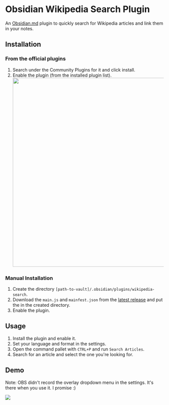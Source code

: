 # Obsidian Wikipedia Search Plugin

An [Obsidian.md](https://obsidian.md/) plugin to quickly search for Wikipedia articles and link them in your notes.

## Installation

### From the official plugins

1. Search under the Community Plugins for it and click install.
2. Enable the plugin (from the installed plugin list).  
   <img src="https://user-images.githubusercontent.com/62220780/225567578-8d8cdc57-01ea-4d7d-a281-14a05fdee2d7.png" width=600 />

### Manual Installation

1. Create the directory `[path-to-vault]/.obsidian/plugins/wikipedia-search`.
2. Download the `main.js` and `mainfest.json` from the [latest release](https://github.com/StrangeGirlMurph/obsidian-wikipedia-search/releases) and put the in the created directory.
3. Enable the plugin.

## Usage

1. Install the plugin and enable it.
2. Set your language and format in the settings.
3. Open the command pallet with `CTRL+P` and run `Search Articles`.
4. Search for an article and select the one you're looking for.

## Demo

Note: OBS didn't record the overlay dropdown menu in the settings. It's there when you use it. I promise :)

<img src="https://user-images.githubusercontent.com/62220780/225566310-c877daa5-f28a-4cea-a230-fdc0c8c59602.mp4" />
